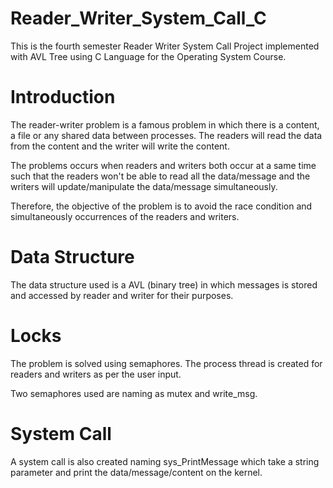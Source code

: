 # Reader_Writer_System_Call_C
This is the fourth semester Reader Writer System Call Project implemented with AVL Tree using C Language for the Operating System Course.

# Introduction
The reader-writer problem is a famous problem in which there is a content, a file or any shared data between processes. The readers will read the data from the content and the writer will write the content.

The problems occurs when readers and writers both occur at a same time such that the readers won't be able to read all the data/message and the writers will update/manipulate the data/message simultaneously.

Therefore, the objective of the problem is to avoid the race condition and simultaneously occurrences of the readers and writers. 

# Data Structure
The data structure used is a AVL (binary tree) in which messages is stored and accessed by reader and writer for their purposes. 

# Locks
The problem is solved using semaphores. The process thread is created for readers and writers as per the user input. 

Two semaphores used are naming as mutex and write_msg. 

# System Call
A system call is also created naming sys_PrintMessage which take a string parameter and print the data/message/content on the kernel.
 
